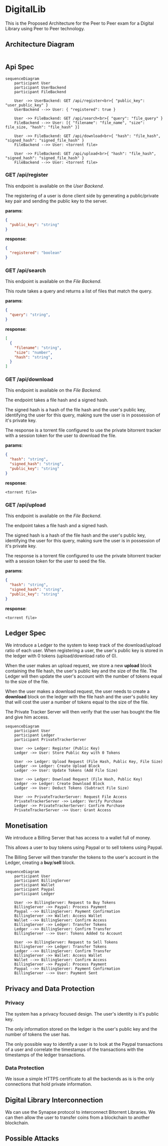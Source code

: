 # DigitalLib

This is the Proposed Architecture for the Peer to Peer exam for a Digital Library using Peer to Peer technology.

## Architecture Diagram

```mermaid

```

## Api Spec

```mermaid
sequenceDiagram
    participant User
    participant UserBackend
    participant FileBackend

    User ->> UserBackend: GET /api/register<br>{ "public_key": "user_public_key" }
    UserBackend -->> User: { "registered": true }

    User ->> FileBackend: GET /api/search<br>{ "query": "file_query" }
    FileBackend -->> User: [{ "filename": "file_name", "size": file_size, "hash": "file_hash" }]

    User ->> FileBackend: GET /api/download<br>{ "hash": "file_hash", "signed_hash": "signed_file_hash" }
    FileBackend -->> User: <torrent file>

    User ->> FileBackend: GET /api/upload<br>{ "hash": "file_hash", "signed_hash": "signed_file_hash" }
    FileBackend -->> User: <torrent file>
```

### GET /api/register

This endpoint is available on the *User Backend*.

The registering of a user is done client side by generating a public/private key pair and sending the public key to the server.

**params**:

```json
{
  "public_key": "string"
}
```

**response**:

```json
{
  "registered": "boolean"
}
```

### GET /api/search

This endpoint is available on the *File Backend*.

This route takes a query and returns a list of files that match the query.

**params**:

```json
{
  "query": "string",
}
```

**response**:

```json
[
  {
    "filename": "string",
    "size": "number",
    "hash": "string",
  }
]
```

### GET /api/download

This endpoint is available on the *File Backend*.

The endpoint takes a file hash and a signed hash.

The signed hash is a hash of the file hash and the user's public key, identifying the user for this query, making sure the user is in possession of it's private key.

The response is a torrent file configured to use the private bitorrent tracker with a session token for the user to download the file.

**params**:

```json
{
  "hash": "string",
  "signed_hash": "string",
  "public_key": "string"
}
```

**response**:

```
<torrent file>
```

### GET /api/upload

This endpoint is available on the *File Backend*.

The endpoint takes a file hash and a signed hash.

The signed hash is a hash of the file hash and the user's public key, identifying the user for this query, making sure the user is in possession of it's private key.

The response is a torrent file configured to use the private bitorrent tracker with a session token for the user to seed the file.

**params**:

```json
{
  "hash": "string",
  "signed_hash": "string",
  "public_key": "string"
}
```

**response**:

```
<torrent file>
```

## Ledger Spec

We introduce a Ledger to the system to keep track of the download/upload ratio of each user. When registering a user, the user's public key is stored in the ledger with 0 tokens (upload/download ratio of 0).

When the user makes an upload request, we store a new **upload** block containing the file hash, the user's public key and the size of the file. The Ledger will then update the user's account with the number of tokens equal to the size of the file.

When the user makes a download request, the user needs to create a **download** block on the ledger with the file hash and the user's public key that will cost the user a number of tokens equal to the size of the file.

The Private Tracker Server will then verify that the user has bought the file and give him access.

```mermaid
sequenceDiagram
    participant User
    participant Ledger
    participant PrivateTrackerServer

    User ->> Ledger: Register (Public Key)
    Ledger ->> User: Store Public Key with 0 Tokens

    User ->> Ledger: Upload Request (File Hash, Public Key, File Size)
    Ledger ->> Ledger: Create Upload Block
    Ledger ->> User: Update Tokens (Add File Size)

    User ->> Ledger: Download Request (File Hash, Public Key)
    Ledger ->> Ledger: Create Download Block
    Ledger ->> User: Deduct Tokens (Subtract File Size)

    User ->> PrivateTrackerServer: Request File Access
    PrivateTrackerServer ->> Ledger: Verify Purchase
    Ledger ->> PrivateTrackerServer: Confirm Purchase
    PrivateTrackerServer ->> User: Grant Access
```

## Monetisation

We introduce a Billing Server that has access to a wallet full of money.

This allows a user to buy tokens using Paypal or to sell tokens using Paypal.

The Billing Server will then transfer the tokens to the user's account in the Ledger, creating a **buy**/**sell** block.

```mermaid
sequenceDiagram
    participant User
    participant BillingServer
    participant Wallet
    participant Paypal
    participant Ledger

    User ->> BillingServer: Request to Buy Tokens
    BillingServer ->> Paypal: Process Payment
    Paypal -->> BillingServer: Payment Confirmation
    BillingServer ->> Wallet: Access Wallet
    Wallet -->> BillingServer: Confirm Access
    BillingServer ->> Ledger: Transfer Tokens
    Ledger -->> BillingServer: Confirm Transfer
    BillingServer -->> User: Tokens Added to Account

    User ->> BillingServer: Request to Sell Tokens
    BillingServer ->> Ledger: Transfer Tokens
    Ledger -->> BillingServer: Confirm Transfer
    BillingServer ->> Wallet: Access Wallet
    Wallet -->> BillingServer: Confirm Access
    BillingServer ->> Paypal: Process Payment
    Paypal -->> BillingServer: Payment Confirmation
    BillingServer -->> User: Payment Sent
```

## Privacy and Data Protection

### Privacy

The system has a privacy focused design.
The user's identity is it's public key.

The only information stored on the ledger is the user's public key and the number of tokens the user has.

The only possible way to identify a user is to look at the Paypal transactions of a user and correlate the timestamps of the transactions with the timestamps of the ledger transactions.

### Data Protection

We issue a simple HTTPS certificate to all the backends as is is the only connections that hold private information.

## Digital Library Interconnection

Wa can use the Synapse protocol to interconnect Bitorrent Libraries. We can then allow the user to transfer coins from a blockchain to another blockchain.

## Possible Attacks
